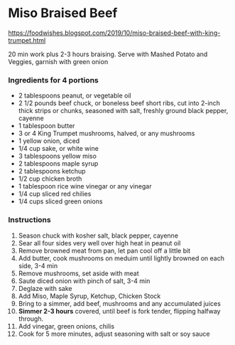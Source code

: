 # Miso Braised Beef

https://foodwishes.blogspot.com/2019/10/miso-braised-beef-with-king-trumpet.html

20 min work plus 2-3 hours braising. Serve with Mashed Potato and Veggies, garnish with green onion

### Ingredients for 4 portions
* 2 tablespoons peanut, or vegetable oil
* 2 1/2 pounds beef chuck, or boneless beef short ribs, cut into 2-inch thick strips or chunks, seasoned with salt, freshly ground black pepper, cayenne
* 1 tablespoon butter
* 3 or 4 King Trumpet mushrooms, halved, or any mushrooms
* 1 yellow onion, diced
* 1/4 cup sake, or white wine
* 3 tablespoons yellow miso
* 2 tablespoons maple syrup
* 2 tablespoons ketchup
* 1/2 cup chicken broth
* 1 tablespoon rice wine vinegar or any vinegar
* 1/4 cup sliced red chilies
* 1/4 cups sliced green onions

### Instructions
1. Season chuck with kosher salt, black pepper, cayenne
1. Sear all four sides very well over high heat in peanut oil
1. Remove browned meat from pan, let pan cool off a little bit
1. Add butter, cook mushrooms on meduim until lightly browned on each side, 3-4 min
1. Remove mushrooms, set aside with meat
1. Saute diced onion with pinch of salt, 3-4 min
1. Deglaze with sake
1. Add Miso, Maple Syrup, Ketchup, Chicken Stock
1. Bring to a simmer, add beef, mushrooms and any accumulated juices
1. **Simmer 2-3 hours** covered, until beef is fork tender, flipping halfway through.
1. Add vinegar, green onions, chilis
1. Cook for 5 more minutes, adjust seasoning with salt or soy sauce


